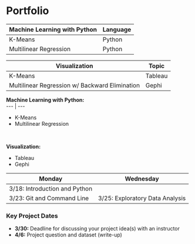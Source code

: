 # Portfolio


Machine Learning with Python | Language
--- | ---
K-Means | Python
Multilinear Regression | Python



Visualization | Topic
--- | ---
K-Means | Tableau
Multilinear Regression w/ Backward Elimination | Gephi


**Machine Learning with Python:**<br> 
--- | ---
- K-Means<br> 
- Multilinear Regression<br>
<br>

**Visualization:**<br> 
- Tableau<br>
- Gephi<br>

Monday | Wednesday
--- | ---
 | 3/18: Introduction and Python
3/23: Git and Command Line | 3/25: Exploratory Data Analysis



### Key Project Dates
* **3/30:** Deadline for discussing your project idea(s) with an instructor
* **4/6:** Project question and dataset (write-up)
